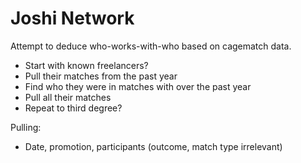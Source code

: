 # Joshi Network

Attempt to deduce who-works-with-who based on cagematch data.

* Start with known freelancers?
* Pull their matches from the past year
* Find who they were in matches with over the past year
* Pull all their matches
* Repeat to third degree?



Pulling:
* Date, promotion, participants (outcome, match type irrelevant)
